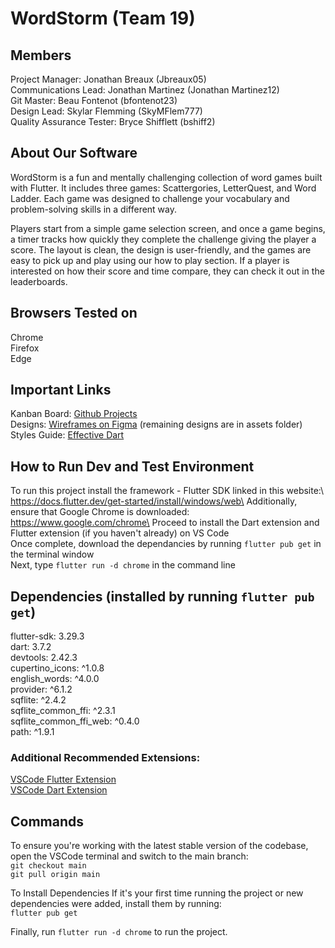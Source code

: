 # WordStorm (Team 19)
## Members
Project Manager: Jonathan Breaux (Jbreaux05)\
Communications Lead: Jonathan Martinez (Jonathan Martinez12)\
Git Master: Beau Fontenot (bfontenot23)\
Design Lead: Skylar Flemming (SkyMFlem777)\
Quality Assurance Tester: Bryce Shifflett (bshiff2)

## About Our Software
WordStorm is a fun and mentally challenging collection of word games built with Flutter. It includes three games: Scattergories, LetterQuest, and Word Ladder. Each game was designed to challenge your vocabulary and problem-solving skills in a different way.

Players start from a simple game selection screen, and once a game begins, a timer tracks how quickly they complete the challenge giving the player a score. The layout is clean, the design is user-friendly, and the games are easy to pick up and play using our how to play section. If a player is interested on how their score and time compare, they can check it out in the leaderboards.

## Browsers Tested on
Chrome\
Firefox\
Edge

## Important Links
Kanban Board: [Github Projects](https://github.com/orgs/CSC-3380-Spring-2025/projects/9/views/1)\
Designs: [Wireframes on Figma](https://www.figma.com/design/uCHhd6tCuB0Bs7pdC7K1qy/WireFrames?node-id=15-67&t=sZ9%E2%80%AC16LCcMQ5tXSeY-1%E2%80%AC) (remaining designs are in assets folder)\
Styles Guide: [Effective Dart](https://dart.dev/effective-dart/style)

## How to Run Dev and Test Environment
To run this project install the framework - Flutter SDK linked in this website:\ https://docs.flutter.dev/get-started/install/windows/web\
Additionally, ensure that Google Chrome is downloaded:\
https://www.google.com/chrome\
Proceed to install the Dart extension and Flutter extension (if you haven't already) on VS Code \
Once complete, download the dependancies by running `flutter pub get` in the terminal window\
Next, type `flutter run -d chrome` in the command line



## Dependencies (installed by running `flutter pub get`)
flutter-sdk: 3.29.3\
dart: 3.7.2\
devtools: 2.42.3\
cupertino_icons: ^1.0.8\
english_words: ^4.0.0\
provider: ^6.1.2\
sqflite: ^2.4.2\
sqflite_common_ffi: ^2.3.1\
sqflite_common_ffi_web: ^0.4.0\
path: ^1.9.1

### Additional Recommended Extensions:
[VSCode Flutter Extension](https://marketplace.visualstudio.com/items?itemName=Dart-Code.flutter)\
[VSCode Dart Extension](https://marketplace.visualstudio.com/items?itemName=Dart-Code.dart-code)

## Commands

To ensure you're working with the latest stable version of the codebase, open the VSCode terminal and switch to the main branch:\
`git checkout main`\
`git pull origin main`

To Install Dependencies
If it's your first time running the project or new dependencies were added, install them by running:\
`flutter pub get`

Finally, run `flutter run -d chrome` to run the project.
